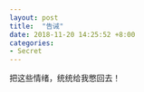 ```yaml
---
layout: post
title:  "告诫"
date: 2018-11-20 14:25:52 +8:00
categories: 
- Secret
---
```


把这些情绪，统统给我憋回去！